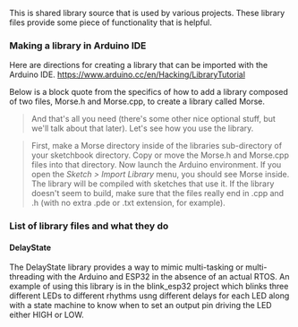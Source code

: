 This is shared library source that is used by various projects. These library files provide some piece of functionality that is helpful.

### Making a library in Arduino IDE

Here are directions for creating a library that can be imported with the Arduino IDE.  https://www.arduino.cc/en/Hacking/LibraryTutorial

Below is a block quote from the specifics of how to add a library composed of two files, Morse.h and Morse.cpp, to create a library called Morse.

 > And that's all you need (there's some other nice optional stuff, but we'll talk about that later). Let's see how you use the library.

 > First, make a Morse directory inside of the libraries sub-directory of your sketchbook directory. Copy or move the Morse.h and Morse.cpp files into that directory. Now launch the Arduino environment. If you open the *Sketch > Import Library* menu, you should see Morse inside. The library will be compiled with sketches that use it. If the library doesn't seem to build, make sure that the files really end in .cpp and .h (with no extra .pde or .txt extension, for example).

### List of library files and what they do

#### DelayState

The DelayState library provides a way to mimic multi-tasking or multi-threading with the Arduino and ESP32 in the absence of an
actual RTOS. An example of using this library is in the blink_esp32 project which blinks three different LEDs to different rhythms
usng different delays for each LED along with a state machine to know when to set an output pin driving the LED either HIGH or LOW.

